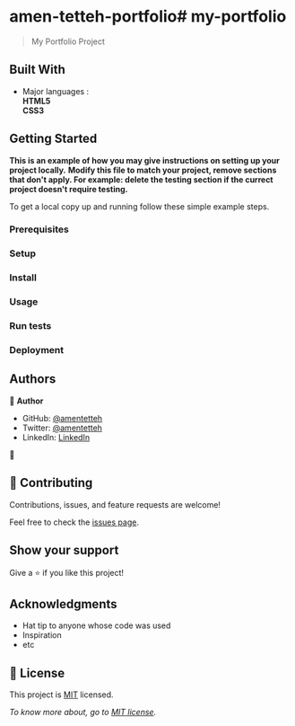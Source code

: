 # amen-tetteh-portfolio# my-portfolio

> My Portfolio Project


## Built With

- Major languages :\
  **HTML5**  \
  **CSS3**

## Getting Started

**This is an example of how you may give instructions on setting up your project locally.**
**Modify this file to match your project, remove sections that don't apply. For example: delete the testing section if the currect project doesn't require testing.**


To get a local copy up and running follow these simple example steps.

### Prerequisites

### Setup

### Install

### Usage

### Run tests

### Deployment



## Authors

👤 **Author**

- GitHub: [@amentetteh](https://github.com/amentetteh)
- Twitter: [@amentetteh](https://twitter.com/amentetteh)
- LinkedIn: [LinkedIn](https://linkedin.com/in/amentetteh)

👤
## 🤝 Contributing

Contributions, issues, and feature requests are welcome!

Feel free to check the [issues page](../../issues/).

## Show your support

Give a ⭐️ if you like this project!

## Acknowledgments

- Hat tip to anyone whose code was used
- Inspiration
- etc

## 📝 License

This project is [MIT](./LICENSE) licensed.

_To know more about, go to [MIT license](https://choosealicense.com/licenses/mit/)._

